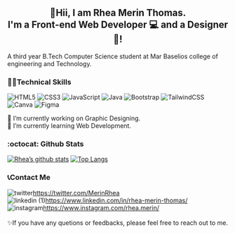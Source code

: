 
<h2 align="center">
👋Hii, I am Rhea Merin Thomas. <br>
I'm a Front-end Web Developer 💻 and a Designer 🎨!
</h2> 
A third year B.Tech Computer Science student at Mar Baselios college of engineering and Technology.

### 👩‍💻Technical Skills
![HTML5](https://img.shields.io/badge/html5-%23E34F26.svg?style=for-the-badge&logo=html5&logoColor=white) ![CSS3](https://img.shields.io/badge/css3-%231572B6.svg?style=for-the-badge&logo=css3&logoColor=white) ![JavaScript](https://img.shields.io/badge/javascript-%23323330.svg?style=for-the-badge&logo=javascript&logoColor=%23F7DF1E) ![Java](https://img.shields.io/badge/java-%23ED8B00.svg?style=for-the-badge&logo=java&logoColor=white) ![Bootstrap](https://img.shields.io/badge/bootstrap-%23563D7C.svg?style=for-the-badge&logo=bootstrap&logoColor=white) ![TailwindCSS](https://img.shields.io/badge/tailwindcss-%2338B2AC.svg?style=for-the-badge&logo=tailwind-css&logoColor=white) ![Canva](https://img.shields.io/badge/Canva-%2300C4CC.svg?style=for-the-badge&logo=Canva&logoColor=white) ![Figma](https://img.shields.io/badge/figma-%23F24E1E.svg?style=for-the-badge&logo=figma&logoColor=white)


🔭 I’m currently working on Graphic Designing. <br>
🌱 I’m currently learning Web Development.


###	:octocat: Github Stats
[![Rhea’s github stats](https://github-readme-stats.vercel.app/api?username=RheaMerin)](https://github.com/RheaMerin)
[![Top Langs](https://github-readme-stats.vercel.app/api/top-langs/?username=RheaMerin&layout=compact)](https://github.com/RheaMerin)

### 📞Contact Me
![twitter](https://user-images.githubusercontent.com/74013241/150143077-a2485099-ba3f-4940-a4e0-0e714fecb129.png)https://twitter.com/MerinRhea <br>
![linkedin (1)](https://user-images.githubusercontent.com/74013241/150143075-750ae9c9-9f4a-4e5c-a31d-507d6f51fd4e.png)https://www.linkedin.com/in/rhea-merin-thomas/ <br>
![instagram](https://user-images.githubusercontent.com/74013241/150143288-2393ca84-3e4c-4afe-aba1-e23db192e4db.png)https://www.instagram.com/rhea.merin/ <br>
<br>
✨If you have any quetions or feedbacks, please feel free to reach out to me. 







